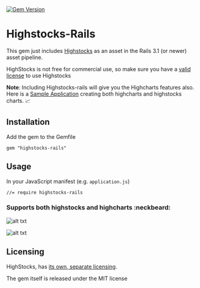[![Gem Version](https://badge.fury.io/rb/highstocks-rails.png)](http://badge.fury.io/rb/highstocks-rails)

# Highstocks-Rails

This gem just includes [Highstocks](http://www.highcharts.com/products/highstock) as an asset in the Rails 3.1 (or newer) asset pipeline.

HighStocks is not free for commercial use, so make sure you have a [valid license](http://shop.highsoft.com/highstock.html) to use Highstocks

**Note**:  Including Highstocks-rails will give you the Highcharts features also.  Here is a [Sample Application](http://hidden-peak-3935.herokuapp.com) creating both highcharts and highstocks charts. :chart_with_upwards_trend:

## Installation

Add the gem to the Gemfile

    gem "highstocks-rails"
    

## Usage

In your JavaScript manifest (e.g. `application.js`)

    //= require highstocks-rails
    
### Supports both highstocks and highcharts :neckbeard:

![alt txt](https://raw.github.com/ankit8898/hs-rails/master/app/assets/images/ss1.jpg)


![alt txt](https://raw.github.com/ankit8898/hs-rails/master/app/assets/images/ss2.jpg)

## Licensing

HighStocks, has [its own, separate licensing](http://shop.highsoft.com/highstock.html).

The gem itself is released under the MIT license

